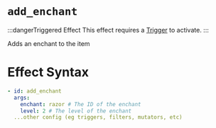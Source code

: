 # `add_enchant`
:::dangerTriggered Effect
This effect requires a [Trigger](https://plugins.auxilor.io/effects/all-triggers) to activate.
:::

Adds an enchant to the item

# Effect Syntax
```yaml
- id: add_enchant
  args:
    enchant: razor # The ID of the enchant
    level: 2 # The level of the enchant
  ...other config (eg triggers, filters, mutators, etc)
```
